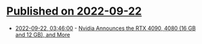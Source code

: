 # [Published on 2022-09-22](index.md)

* [2022-09-22, 03:46:00](https://soylentnews.org/article.pl?sid=22/09/21/148203&from=rss) - [Nvidia Announces the RTX 4090, 4080 (16 GB and 12 GB), and More](https://soylentnews.org/article.pl?sid=22/09/21/148203&from=rss)
